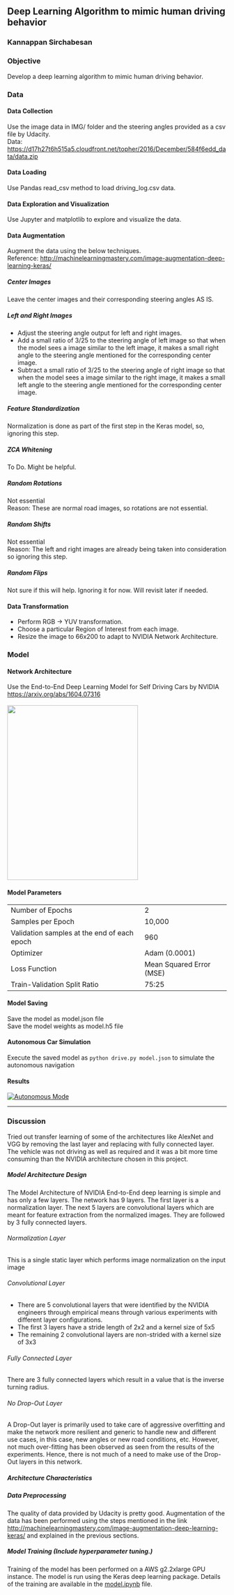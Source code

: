 
## Deep Learning Algorithm to mimic human driving behavior

### Kannappan Sirchabesan

### Objective

Develop a deep learning algorithm to mimic human driving behavior.


### Data

#### Data Collection
Use the image data in IMG/ folder and the steering angles provided as a csv file by Udacity.  
Data: https://d17h27t6h515a5.cloudfront.net/topher/2016/December/584f6edd_data/data.zip

#### Data Loading
Use Pandas read_csv method to load driving_log.csv data.

#### Data Exploration and Visualization
Use Jupyter and matplotlib to explore and visualize the data.

#### Data Augmentation
Augment the data using the below techniques.  
Reference: http://machinelearningmastery.com/image-augmentation-deep-learning-keras/

##### Center Images
Leave the center images and their corresponding steering angles AS IS.

##### Left and Right Images
- Adjust the steering angle output for left and right images.  
- Add a small ratio of 3/25 to the steering angle of left image so that when the model sees a image similar to the left image, it makes a small right angle to the steering angle mentioned for the corresponding center image.  
- Subtract a small ratio of 3/25 to the steering angle of right image so that when the model sees a image similar to the right image, it makes a small left angle to the steering angle mentioned for the corresponding center image.

##### Feature Standardization
Normalization is done as part of the first step in the Keras model, so, ignoring this step.

##### ZCA Whitening
To Do. Might be helpful.

##### Random Rotations
Not essential    
Reason: These are normal road images, so rotations are not essential.

##### Random Shifts
Not essential  
Reason: The left and right images are already being taken into consideration so ignoring this step.

##### Random Flips
Not sure if this will help. Ignoring it for now. Will revisit later if needed.

#### Data Transformation
- Perform RGB -> YUV transformation.  
- Choose a particular Region of Interest from each image.  
- Resize the image to 66x200 to adapt to NVIDIA Network Architecture.  


### Model
#### Network Architecture
Use the End-to-End Deep Learning Model for Self Driving Cars by NVIDIA
https://arxiv.org/abs/1604.07316  
<br><img src="https://devblogs.nvidia.com/parallelforall/wp-content/uploads/2016/08/cnn-architecture.png" width=300 height=400></br>  


#### Model Parameters
<table>
<tr><td>Number of Epochs</td><td>2</td></tr>
<tr><td>Samples per Epoch</td><td>10,000</td></tr>  
<tr><td>Validation samples at the end of each epoch</td><td>960</td></tr>
<tr><td>Optimizer</td><td>Adam (0.0001)</td></tr>
<tr><td>Loss Function</td><td>Mean Squared Error (MSE)</td></tr>
<tr><td>Train-Validation Split Ratio</td><td>75:25</td></tr>
</table>

#### Model Saving
Save the model as model.json file  
Save the model weights as model.h5 file

#### Autonomous Car Simulation
Execute the saved model as ```python drive.py model.json``` to simulate the autonomous navigation

#### Results
[![Autonomous Mode](https://img.youtube.com/vi/McJNE4yghC0/0.jpg)](https://www.youtube.com/watch?v=McJNE4yghC0)

---

### Discussion

Tried out transfer learning of some of the architectures like AlexNet and VGG by removing the last layer and replacing with fully connected layer. The vehicle was not driving as well as required and it was a bit more time consuming than the NVIDIA architecture chosen in this project.

##### Model Architecture Design
The Model Architecture of NVIDIA End-to-End deep learning is simple and has only a few layers. The network has 9 layers. The first layer is a normalization layer. The next 5 layers are convolutional layers which are meant for feature extraction from the normalized images. They are followed by 3 fully connected layers.

###### Normalization Layer
This is a single static layer which performs image normalization on the input image

###### Convolutional Layer
* There are 5 convolutional layers that were identified by the NVIDIA engineers through empirical means through various experiments with different layer configurations.
* The first 3 layers have a stride length of 2x2 and a kernel size of 5x5
* The remaining 2 convolutional layers are non-strided with a kernel size of 3x3

###### Fully Connected Layer
There are 3 fully connected layers which result in a value that is the inverse turning radius.

###### No Drop-Out Layer
A Drop-Out layer is primarily used to take care of aggressive overfitting and make the network more resilient and generic to handle new and different use cases, in this case, new angles or new road conditions, etc. However, not much over-fitting has been observed as seen from the results of the experiments. Hence, there is not much of a need to make use of the Drop-Out layers in this network.

##### Architecture Characteristics

##### Data Preprocessing
The quality of data provided by Udacity is pretty good. Augmentation of the data has been performed using the steps mentioned in the link http://machinelearningmastery.com/image-augmentation-deep-learning-keras/ and explained in the previous sections.

##### Model Training (Include hyperparameter tuning.)
Training of the model has been performed on a AWS g2.2xlarge GPU instance. The model is run using the Keras deep learning package. Details of the training are available in the [model.ipynb](./model.ipynb) file.
